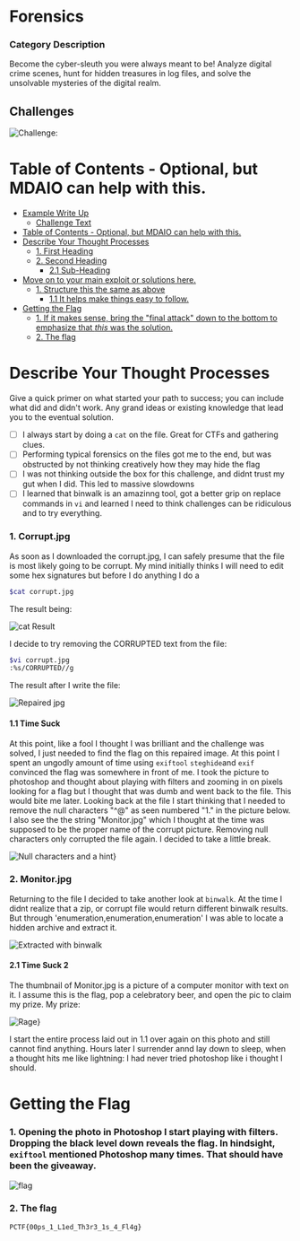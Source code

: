 # Forensics

### Category Description

Become the cyber-sleuth you were always meant to be! Analyze digital crime scenes, hunt for hidden treasures in log files, and solve the unsolvable mysteries of the digital realm.

## Challenges

 ![Challenge:](images/chall.PNG)

# Table of Contents - Optional, but MDAIO can help with this.

- [Example Write Up](#example-write-up)
    - [Challenge Text](#challenge-text)
- [Table of Contents - Optional, but MDAIO can help with this.](#table-of-contents---optional-but-mdaio-can-help-with-this)
- [Describe Your Thought Processes](#describe-your-thought-processes)
    - [1. First Heading](#1-first-heading)
    - [2. Second Heading](#2-second-heading)
      - [2.1 Sub-Heading](#21-sub-heading)
- [Move on to your main exploit or solutions here.](#move-on-to-your-main-exploit-or-solutions-here)
    - [1. Structure this the same as above](#1-structure-this-the-same-as-above)
      - [1.1 It helps make things easy to follow.](#11-it-helps-make-things-easy-to-follow)
- [Getting the Flag](#getting-the-flag)
    - [1. If it makes sense, bring the "final attack" down to the bottom to emphasize that *this* was the solution.](#1-if-it-makes-sense-bring-the-final-attack-down-to-the-bottom-to-emphasize-that-this-was-the-solution)
    - [2. The flag](#2-the-flag)


# Describe Your Thought Processes

Give a quick primer on what started your path to success; you can include what did and didn't work. Any grand ideas or existing knowledge that lead you to the eventual solution. 

- [ ] I always start by doing a ```cat``` on the file. Great for CTFs and gathering clues.
- [ ] Performing typical forensics on the files got me to the end, but was obstructed by not thinking creatively how they may hide the flag 
- [ ] I was not thinking outside the box for this challenge, and didnt trust my gut when I did. This led to massive slowdowns 
- [ ] I learned that binwalk is an amazinng tool, got a better grip on replace commands in ```vi``` and learned I need to think challenges can be ridiculous and to try everything.

### 1. Corrupt.jpg

As soon as I downloaded the corrupt.jpg, I can safely presume that the file is most likely going to be corrupt. My mind initially thinks I will need to edit some hex signatures but before I do anything I do a 
```bash
$cat corrupt.jpg
```
The result being:
	
![cat Result](images/corrupt.PNG)
	
I decide to try removing the CORRUPTED text from the file:
	
```bash
$vi corrupt.jpg
:%s/CORRUPTED//g
```
	
The result after I write the file:
	
![Repaired jpg](images/win10.png)
	
	

#### 1.1 Time Suck

At this point, like a fool I thought I was brilliant and the challenge was solved, I just needed to find the flag on this repaired image. At this point I spent an ungodly amount of time using ```exiftool``` ```steghide```and ```exif```
convinced the flag was somewhere in front of me. I took the picture to photoshop and thought about playing with filters and zooming in on pixels looking for a flag but I thought that was dumb and went back to the file. This would bite me later.
Looking back at the file I start thinking that I needed to remove the null characters "^@" as seen numbered "1." in the picture below. I also see the the string "Monitor.jpg" which I thought at the time was supposed to be the proper name 
of the corrupt picture. Removing null characters only corrupted the file again. I decided to take a little break.
	
![Null characters and a hint](images/null.png)}
	

### 2. Monitor.jpg

Returning to the file I decided to take another look at ```binwalk```. At the time I didnt realize that a zip, or corrupt file would return different binwalk results. But through 'enumeration,enumeration,enumeration' I was able to locate a hidden archive and extract it.
	
![Extracted with binwalk](images/bin1.png)

#### 2.1 Time Suck 2
The thumbnail of Monitor.jpg is a picture of a computer monitor with text on it. I assume this is the flag, pop a celebratory beer, and open the pic to claim my prize. My prize: 
	
![Rage](images/not.png)}
	
I start the entire process laid out in 1.1 over again on this photo and still cannot find anything. Hours later I surrender annd lay down to sleep, when a thought hits me like lightning: I had never tried photoshop like i thought I should.

# Getting the Flag

### 1. Opening the photo in Photoshop I start playing with filters. Dropping the black level down reveals the flag. In hindsight, ```exiftool``` mentioned Photoshop many times. That should have been the giveaway.

![flag](images/flag.png)


### 2. The flag

`PCTF{00ps_1_L1ed_Th3r3_1s_4_Fl4g}`

